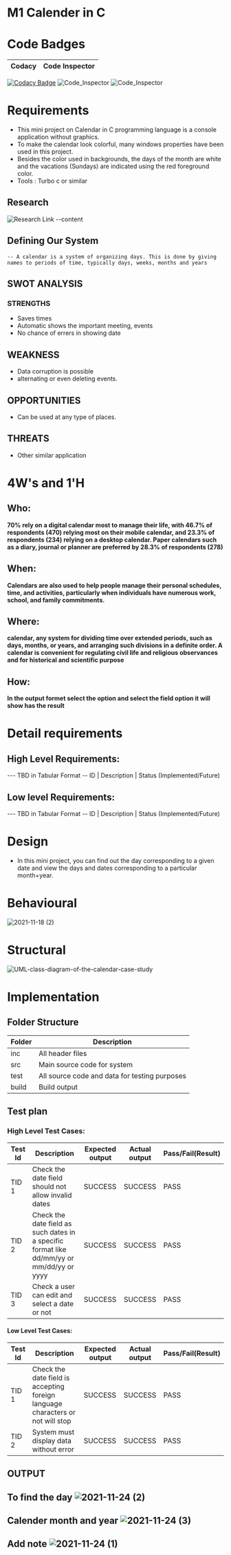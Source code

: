 
# M1 Calender in C 

#  Code Badges

 Codacy | Code Inspector
------|-----------|

[![Codacy Badge](https://app.codacy.com/project/badge/Grade/ca1e92686fd84836b4bc33f1a5452243)](https://www.codacy.com/gh/VENKY-LTTS/M1_CALENDER-_C/dashboard?utm_source=github.com&amp;utm_medium=referral&amp;utm_content=VENKY-LTTS/M1_CALENDER-_C&amp;utm_campaign=Badge_Grade)
![Code_Inspector](https://api.codiga.io/project/29839/score/svg)
![Code_Inspector](https://api.codiga.io/project/29839/status/svg)

# Requirements
- This mini project on Calendar in C programming language is a console application without graphics.
- To make the calendar look colorful, many windows properties have been used in this project.
- Besides the color used in backgrounds, the days of the month are white and the vacations (Sundays) are indicated using the red foreground color.
- Tools : Turbo c or similar 

## Research
![Research Link](https://openresearchcalendar.org/)
--content 
## Defining Our System
    -- A calendar is a system of organizing days. This is done by giving names to periods of time, typically days, weeks, months and years
## SWOT ANALYSIS
### STRENGTHS

- Saves times
- Automatic shows the important meeting, events
- No chance of errers in showing date

## WEAKNESS

- Data corruption is possible 
- alternating or even deleting events.
## OPPORTUNITIES 
- Can be used at any type of places.

## THREATS
- Other similar application

# 4W&#39;s and 1&#39;H

## Who:

**70% rely on a digital calendar most to manage their life, with 46.7% of respondents (470) relying most on their mobile calendar, and 23.3% of respondents (234) relying on a desktop calendar. Paper calendars such as a diary, journal or planner are preferred by 28.3% of respondents (278)**


## When:

**Calendars are also used to help people manage their personal schedules, time, and activities, particularly when individuals have numerous work, school, and family commitments.**

## Where:

**calendar, any system for dividing time over extended periods, such as days, months, or years, and arranging such divisions in a definite order. A calendar is convenient for regulating civil life and religious observances and for historical and scientific purpose**

## How:

**In the output formet select the option and select the field option it will show has the result**

# Detail requirements
## High Level Requirements:
--- TBD in Tabular Format 
-- ID | Description | Status (Implemented/Future)


##  Low level Requirements:
--- TBD in Tabular Format 
-- ID | Description | Status (Implemented/Future) 

# Design

- In this mini project, you can find out the day corresponding to a given date and view the days and dates corresponding to a particular month+year.


# Behavioural

![2021-11-18 (2)](https://user-images.githubusercontent.com/94223103/142671652-f88d5e03-7cf4-4b9d-b663-d1e8dc924984.png)

# Structural 

![UML-class-diagram-of-the-calendar-case-study](https://user-images.githubusercontent.com/94223103/142966733-451aba0d-dfe3-484f-b76e-063e4c86adac.png) 

# Implementation

## Folder Structure

| Folder | Description |
| --- | --- |
| inc | All header files |
| src | Main source code for system |
| test | All source code and data for testing purposes |
| build | Build output | 

## Test plan

### High Level Test Cases:
| Test Id |	Description |	Expected output |	Actual output |	Pass/Fail(Result) |
|-------|----------------|---------|------|------|
| TID 1 | Check the date field should not allow invalid dates | SUCCESS |	SUCCESS |	PASS 
| TID 2 | Check the date field as such dates in a specific format like dd/mm/yy or mm/dd/yy or yyyy|	SUCCESS	| SUCCESS	 | PASS
| TID 3	| Check a user can edit and select a date or not |	SUCCESS |	SUCCESS	|PASS


#### Low Level Test Cases:
| Test Id |	Description |	Expected output |	Actual output |	Pass/Fail(Result) |
|------|------|------|------|------|
| TID 1 |Check the date field is accepting foreign language characters or not will stop | SUCCESS | SUCCESS | PASS 
| TID 2 |System must display data without error | SUCCESS | SUCCESS |  PASS 


## OUTPUT  
## To find the day ![2021-11-24 (2)](https://user-images.githubusercontent.com/94223103/143233898-95290792-8e3c-4c2e-8cb8-83e8227a78a3.png)

## Calender month and year ![2021-11-24 (3)](https://user-images.githubusercontent.com/94223103/143234252-b873e690-81fd-470c-8228-e914ff06c5e9.png)


## Add note ![2021-11-24 (1)](https://user-images.githubusercontent.com/94223103/143229499-6e3f5309-e0ec-4f29-aec2-0e5f5259fac6.png)














